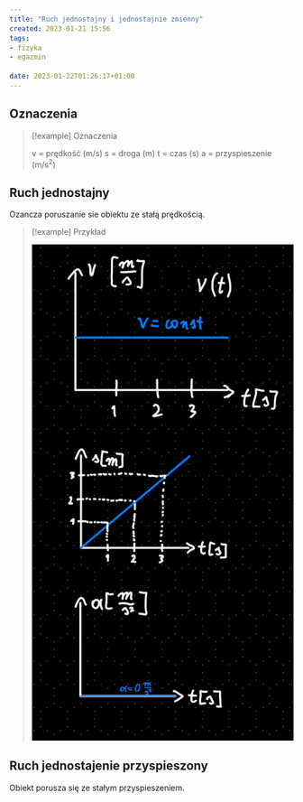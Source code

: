 ```yaml
---
title: "Ruch jednostajny i jednostajnie zmienny"
created: 2023-01-21 15:56
tags:
- fizyka
- egazmin

date: 2023-01-22T01:26:17+01:00
---
```


## Oznaczenia

>[!example] Oznaczenia
>
>v = prędkość (m/s)
>s = droga (m)
>t = czas (s)
>a = przyspieszenie (m/s<sup>2</sup>)

## Ruch jednostajny

Ozancza poruszanie sie obiektu ze stałą prędkością.

>[!example] Przykład
>
>![](Pasted%20image%2020230121175034.png)

## Ruch jednostajenie przyspieszony

Obiekt porusza się ze stałym przyspieszeniem.